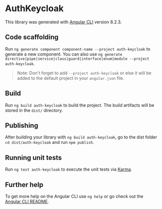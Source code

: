 # AuthKeycloak

This library was generated with [Angular CLI](https://github.com/angular/angular-cli) version 8.2.3.

## Code scaffolding

Run `ng generate component component-name --project auth-keycloak` to generate a new component. You can also use `ng generate directive|pipe|service|class|guard|interface|enum|module --project auth-keycloak`.
> Note: Don't forget to add `--project auth-keycloak` or else it will be added to the default project in your `angular.json` file. 

## Build

Run `ng build auth-keycloak` to build the project. The build artifacts will be stored in the `dist/` directory.

## Publishing

After building your library with `ng build auth-keycloak`, go to the dist folder `cd dist/auth-keycloak` and run `npm publish`.

## Running unit tests

Run `ng test auth-keycloak` to execute the unit tests via [Karma](https://karma-runner.github.io).

## Further help

To get more help on the Angular CLI use `ng help` or go check out the [Angular CLI README](https://github.com/angular/angular-cli/blob/master/README.md).
